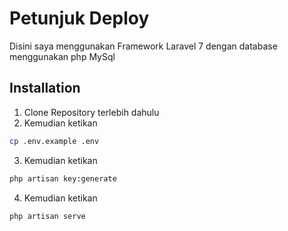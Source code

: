 # Petunjuk Deploy

Disini saya menggunakan Framework Laravel 7 dengan database menggunakan php MySql

## Installation

1. Clone Repository terlebih dahulu
2. Kemudian ketikan

```bash
cp .env.example .env
```
3. Kemudian ketikan
```bash
php artisan key:generate
```
4. Kemudian ketikan
```bash
php artisan serve
```
